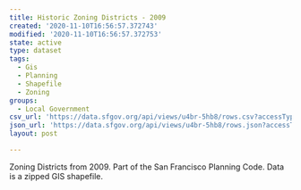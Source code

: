 ```yaml
---
title: Historic Zoning Districts - 2009
created: '2020-11-10T16:56:57.372743'
modified: '2020-11-10T16:56:57.372753'
state: active
type: dataset
tags:
  - Gis
  - Planning
  - Shapefile
  - Zoning
groups:
  - Local Government
csv_url: 'https://data.sfgov.org/api/views/u4br-5hb8/rows.csv?accessType=DOWNLOAD'
json_url: 'https://data.sfgov.org/api/views/u4br-5hb8/rows.json?accessType=DOWNLOAD'
layout: post

---
```

Zoning Districts from 2009.  Part of the San Francisco Planning Code.  Data is a zipped GIS shapefile.
